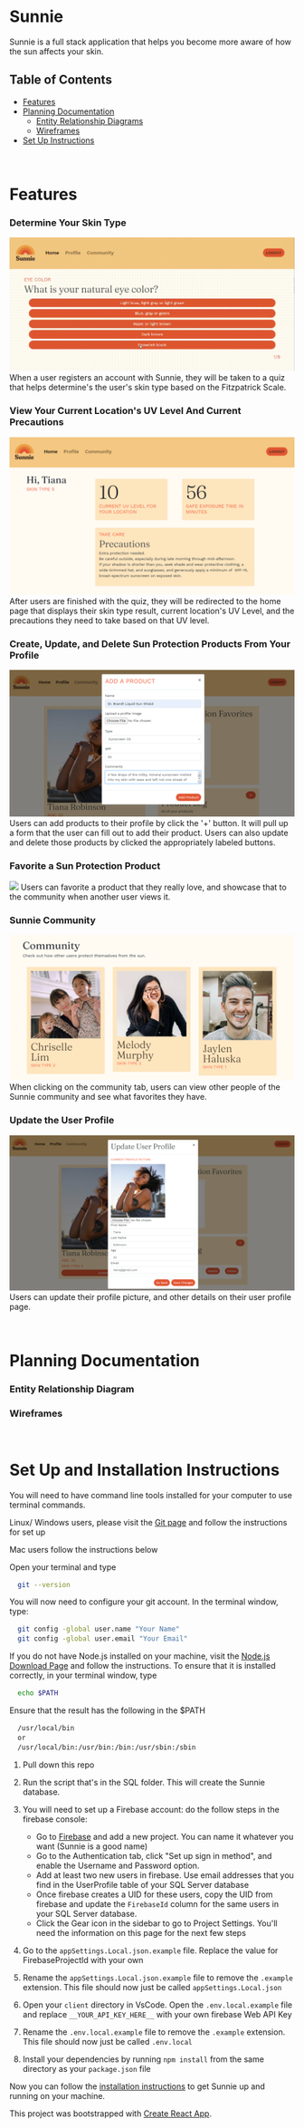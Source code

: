 # Sunnie
Sunnie is a full stack application that helps you become more aware of how the sun affects your skin.


## Table of Contents
  * [Features](#features)
  * [Planning Documentation](#planning-documentation)
    * [Entity Relationship Diagrams](#entity-relationship-diagram)
    * [Wireframes](#wireframes)
  * [Set Up Instructions](#set-up-and-installation-instructions)

<br />

# Features
### Determine Your Skin Type
![](images/Quiz.gif)
When a user registers an account with Sunnie, they will be taken to a quiz that helps determine's the user's skin type based on the Fitzpatrick Scale.


### View Your Current Location's UV Level And Current Precautions
![](images/Homepage.png)
After users are finished with the quiz, they will be redirected to the home page that displays their skin type result, current location's UV Level, and the precautions they need to take based on that UV level.

### Create, Update, and Delete Sun Protection Products From Your Profile
![](images/SaveProduct.png)
Users can add products to their profile by click the '+' button. It will pull up a form that the user can fill out to add their product. Users can also update and delete those products by clicked the appropriately labeled buttons.

### Favorite a Sun Protection Product
![](images/FavoriteProduct.gif)
Users can favorite a product that they really love, and showcase that to the community when another user views it.

### Sunnie Community
![](images/Community.png)
When clicking on the community tab, users can view other people of the Sunnie community and see what favorites they have.

### Update the User Profile
![](images/UpdateUser.png)
Users can update their profile picture, and other details on their user profile page.

<br />

 # Planning Documentation

 ### Entity Relationship Diagram

 ### Wireframes

<br />

 # Set Up and Installation Instructions

  You will need to have command line tools installed for your computer to use terminal commands.

  Linux/ Windows users, please visit the [Git page](https://git-scm.com/book/en/v2/Getting-Started-Installing-Git) and follow the instructions for set up

  Mac users follow the instructions below

  Open your terminal and type
  ```sh
    git --version
  ```

  You will now need to configure your git account. In the terminal window, type:
  ```sh
    git config -global user.name "Your Name"
    git config -global user.email "Your Email"
  ```

  If you do not have Node.js installed on your machine, visit the [Node.js Download Page](https://nodejs.org/en/download/) and  follow the instructions. To ensure that it is installed correctly, in your terminal window, type
  ```sh
    echo $PATH
  ```
  Ensure that the result has the following in the $PATH
  ```sh
    /usr/local/bin
    or
    /usr/local/bin:/usr/bin:/bin:/usr/sbin:/sbin
  ```
  1. Pull down this repo

1. Run the script that's in the SQL folder. This will create the Sunnie database.
1. You will need to set up a Firebase account: do the follow steps in the firebase console:

   - Go to [Firebase](https://console.firebase.google.com/u/0/) and add a new project. You can name it whatever you want (Sunnie is a good name)
   - Go to the Authentication tab, click "Set up sign in method", and enable the Username and Password option.
   - Add at least two new users in firebase. Use email addresses that you find in the UserProfile table of your SQL Server database
   - Once firebase creates a UID for these users, copy the UID from firebase and update the `FirebaseId` column for the same users in your SQL Server database.
   - Click the Gear icon in the sidebar to go to Project Settings. You'll need the information on this page for the next few steps

1. Go to the `appSettings.Local.json.example` file. Replace the value for FirebaseProjectId with your own

1. Rename the `appSettings.Local.json.example` file to remove the `.example` extension. This file should now just be called `appSettings.Local.json`

1. Open your `client` directory in VsCode. Open the `.env.local.example` file and replace `__YOUR_API_KEY_HERE__` with your own firebase Web API Key

1. Rename the `.env.local.example` file to remove the `.example` extension. This file should now just be called `.env.local`

1. Install your dependencies by running `npm install` from the same directory as your `package.json` file

  Now you can follow the [installation instructions](#instructions-for-installing-Sunnie) to get Sunnie up and running on your machine.

  This project was bootstrapped with [Create React App](https://github.com/facebook/create-react-app).
